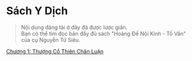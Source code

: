 # Sách Y Dịch

> Nội dung đăng tải ở đây đã được lược giản.  
> Bạn có thể tìm đọc bản đầy đủ sách "Hoàng Đế Nội Kinh - Tố Vấn" của cụ Nguyễn
> Tử Siêu.

[Chương 1: Thượng Cổ Thiên Chân Luận](https://github.com/thaicuc/to-van-noi-kinh/blob/master/contents/01-thuong-co-thien-chan-luan.md)
